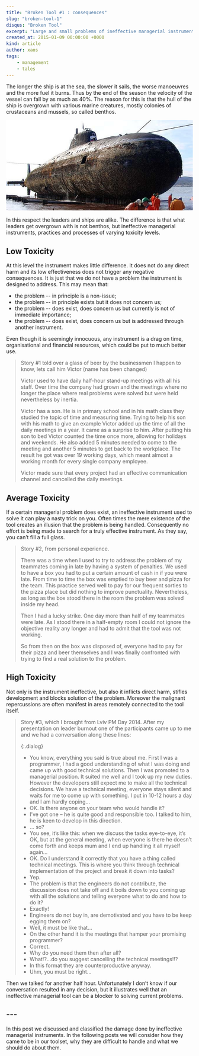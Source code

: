 ```yaml
---
title: "Broken Tool #1 : consequences"
slug: "broken-tool-1"
disqus: "Broken Tool"
excerpt: "Large and small problems of ineffective managerial instruments"
created_at: 2015-01-09 00:00:00 +0000
kind: article
author: xaos
tags:
    - management
    - tales
---
```


The longer the ship is at the sea, the slower it sails, the worse manoeuvres and the more fuel it burns.  Thus by the end of the season the velocity of the vessel can fall by as much as 40%.  The reason for this is that the hull of the ship is overgrown with various marine creatures, mostly colonies of crustaceans and mussels, so called benthos.  

![Submarine overgrown with marine creatures](/assets/img/SubmarineBioFouled.jpg)

In this respect the leaders and ships are alike.  The difference is that what leaders get overgrown with is not benthos, but ineffective managerial instruments, practices and processes of varying toxicity levels.

Low Toxicity 
------------

At this level the instrument makes little difference.  It does not do any direct harm and its low effectiveness does not trigger any negative consequences.  It is just that we do not have a problem the instrument is designed to address.  This may mean that:

- the problem -- in principle is a non-issue;
- the problem -- in principle exists but it does not concern us;
- the problem -- does exist, does concern us but currently is not of immediate importance;
- the problem -- does exist, does concern us but is addressed through another instrument.

Even though it is seemingly innocuous, any instrument is a drag on time, organisational and financial resources, which could be put to much better use.

> Story #1 told over a glass of beer by the businessmen I happen to know, lets call him Victor (name has been changed)
>
> Victor used to have daily half-hour stand-up meetings with all his staff. Over time the company had grown and the meetings where no longer the place where real problems were solved but were held nevertheless by inertia.   
>
> Victor has a son. He is in primary school and in his math class they studied the topic of time and measuring time.  Trying to help his son with his math to give an example Victor added up the time of all the daily meetings in a year.  It came as a surprise to him.  After putting his son to bed Victor counted the time once more, allowing for holidays and weekends.  He also added 5 minutes needed to come to the meeting and another 5 minutes to get back to the workplace.  The result he got was over 19 working days, which meant almost a working month for every single company employee.
>
> Victor made sure that every project had an effective communication channel and cancelled the daily meetings.  

Average Toxicity 
----------------

If a certain managerial problem does exist, an ineffective instrument used to solve it can play a nasty trick on you.  Often times the mere existence of the tool creates an illusion that the problem is being handled.  Consequently no effort is being made to search for a truly effective instrument.  As they say, you can’t fill a full glass.

> Story #2, from personal experience.
>
> There was a time when I used to try to address the problem of my teammates coming in late by having a system of penalties.  We used to have a box you had to put a certain amount of cash in if you were late.  From time to time the box was emptied to buy beer and pizza for the team.  This practice served well to pay for our frequent sorties to the pizza place but did nothing to improve punctuality.  Nevertheless, as long as the box stood there in the room the problem was solved inside my head.  
>
> Then I had a lucky strike.  One day more than half of my teammates were late.  As I stood there in a half-empty room I could not ignore the objective reality any longer and had to admit that the tool was not working.  
>
> So from then on the box was disposed of, everyone had to pay for their pizza and beer themselves and I was finally confronted with trying to find a real solution to the problem.

High Toxicity 
-------------

Not only is the instrument ineffective, but also it inflicts direct harm, stifles development and blocks solution of the problem.  Moreover the malignant repercussions are often manifest in areas remotely connected to the tool itself.   

> Story #3, which I brought from Lviv PM Day 2014.  After my presentation on leader burnout one of the participants came up to me and we had a conversation along these lines: 
> 
> {:.dialog}
> - You know, everything you said is true about me.  First I was a programmer, I had a good understanding of what I was doing and came up with good technical solutions.  Then I was promoted to a managerial position.  It suited me well and I took up my new duties.  However the developers still expect me to make all the technical decisions.  We have a technical meeting, everyone stays silent and waits for me to come up with something.  I put in 10-12 hours a day and I am hardly coping… 
> - OK.  Is there anyone on your team who would handle it?
> - I’ve got one – he is quite good and responsible too.  I talked to him, he is keen to develop in this direction.  
> - ... so?
> - You see, it’s like this: when we discuss the tasks eye-to-eye, it’s OK, but at the general meeting, when everyone is there he doesn’t come forth and keeps mum and I end up handling it all myself again…
> - OK. Do I understand it correctly that you have a thing called technical meetings.  This is where you think through technical implementation of the project and break it down into tasks?
> - Yep.
> - The problem is that the engineers do not contribute, the discussion does not take off and it boils down to you coming up with all the solutions and telling everyone what to do and how to do it?
> - Exactly!
> - Engineers do not buy in, are demotivated and you have to be keep egging them on?
> - Well, it must be like that…
> - On the other hand it is the meetings that hamper your promising programmer?
> - Correct.
> - Why do you need them then after all?
> - What!?...do you suggest cancelling the technical meetings!!?
> - In this format they are counterproductive anyway.
> - Uhm, you must be right...

Then we talked for another half hour.  Unfortunately I don’t know if our conversation resulted in any decision, but it illustrates well that an ineffective managerial tool can be a blocker to solving current problems.  

## ---

In this post we discussed and classified the damage done by ineffective managerial instruments.  In the following posts we will consider how they came to be in our toolset, why they are difficult to handle and what we should do about them.  
